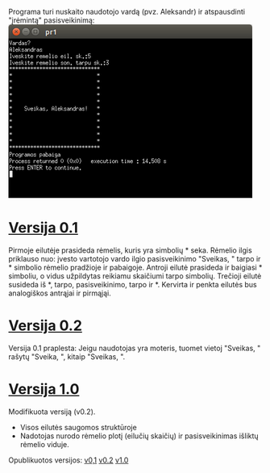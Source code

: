 Programa turi nuskaito naudotojo vardą (pvz. Aleksandr) ir atspausdinti "įrėmintą" pasisveikinimą:
![](1.png)

# [Versija 0.1]()
Pirmoje eilutėje prasideda rėmelis, kuris yra simbolių * seka.
Rėmelio ilgis priklauso nuo: įvesto vartotojo vardo ilgio pasisveikinimo "Sveikas, " tarpo ir \* simbolio rėmelio pradžioje ir pabaigoje.
Antroji eilutė prasideda ir baigiasi \* simboliu, o vidus užpildytas reikiamu skaičiumi tarpo simbolių.
Trečioji eilutė susideda iš \*, tarpo, pasisveikinimo, tarpo ir \*.
Kervirta ir penkta eilutės bus analogiškos antrąjai ir pirmąjąi.

# [Versija 0.2]()
Versija 0.1 praplesta:
Jeigu naudotojas yra moteris, tuomet vietoj "Sveikas, " rašytų "Sveika, ", kitaip "Sveikas, ". 

# [Versija 1.0]()
Modifikuota versiją (v0.2).
* Visos eilutės saugomos struktūroje
* Nadotojas nurodo rėmelio plotį (eilučių skaičių) ir pasisveikinimas išliktų rėmelio viduje.

Opublikuotos versijos:
[v0,1]()
[v0.2]()
[v1.0]()

